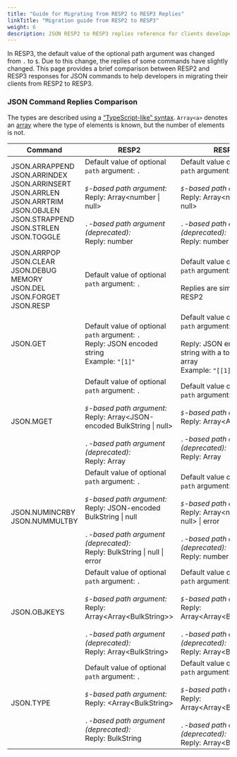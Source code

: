 ```yaml
---
title: "Guide for Migrating from RESP2 to RESP3 Replies"
linkTitle: "Migration guide from RESP2 to RESP3"
weight: 6
description: JSON RESP2 to RESP3 replies reference for clients developers
---
```


In RESP3, the default value of the optional path argument was changed from `.` to `$`. 
Due to this change, the replies of some commands have slightly changed. 
This page provides a brief comparison between RESP2 and RESP3 responses for JSON commands to help developers in migrating their clients from RESP2 to RESP3.

### JSON Command Replies Comparison 

The types are described using a [“TypeScript-like” syntax](https://www.typescriptlang.org/docs/handbook/2/everyday-types.html). `Array<a>` denotes an [array](https://www.typescriptlang.org/docs/handbook/2/everyday-types.html#arrays) where the type of elements is known, but the number of elements is not.

| Command                                                                                                                                                 | RESP2                                                                                                                                                                                                                                          | RESP3                                                                                                                                                                                                                                            |
|---------------------------------------------------------------------------------------------------------------------------------------------------------|------------------------------------------------------------------------------------------------------------------------------------------------------------------------------------------------------------------------------------------------|--------------------------------------------------------------------------------------------------------------------------------------------------------------------------------------------------------------------------------------------------|
| JSON.ARRAPPEND<br/>JSON.ARRINDEX<br/>JSON.ARRINSERT<br/>JSON.ARRLEN<br/>JSON.ARRTRIM<br/>JSON.OBJLEN<br/>JSON.STRAPPEND<br/>JSON.STRLEN<br/>JSON.TOGGLE | Default value of optional `path` argument: `.` <br/><br/> *`$`-based path argument:* <br/> Reply: Array\<number &#124; null> <br/><br/> *`.`-based path argument (deprecated):*&nbsp;<br/> Reply: number                                       | Default value of optional `path` argument: `$` <br/><br/> *`$`-based path argument:*&nbsp; <br/> Reply: Array\<number &#124; null> <br/><br/> *`.`-based path argument (deprecated):* <br/> Reply: number                                        |
| JSON.ARRPOP<br/>JSON.CLEAR<br/>JSON.DEBUG MEMORY<br/>JSON.DEL<br />JSON.FORGET<br />JSON.RESP                                                           | Default value of optional `path` argument: `.`                                                                                                                                                                                                 | Default value of optional `path` argument: `$` <br/><br/> Replies are similar to RESP2                                                                                                                                                           |
| JSON.GET                                                                                                                                                | Default value of optional `path` argument: `.` <br/> Reply: JSON encoded string  <br/> Example: `"[1]"`                                                                                                                                        | Default value of optional `path` argument: `$` <br/><br/> Reply: JSON encoded string with a top-level array  <br/> Example: `"[[1]]"`                                                                                                            | 
| JSON.MGET                                                                                                                                               | Default value of optional `path` argument: `.` <br/><br/> *`$`-based path argument:* <br/> Reply: Array\<JSON-encoded BulkString &#124; null> <br/><br/> *`.`-based path argument (deprecated):*&nbsp;<br/> Reply: Array<BulkString>           | Default value of optional `path` argument: `$` <br/><br/> *`$`-based path argument:* <br/> Reply: Array\<Array &#124; null> <br/><br/> *`.`-based path argument (deprecated):*&nbsp;<br/> Reply: Array<BulkString>                               |
| JSON.NUMINCRBY<br/>JSON.NUMMULTBY                                                                                                                       | Default value of optional `path` argument: `.` <br/><br/> *`$`-based path argument:* <br/> Reply: JSON-encoded BulkString &#124; null <br/><br/> *`.`-based path argument (deprecated):*&nbsp;<br/> Reply: BulkString &#124; null &#124; error | Default value of optional `path` argument: `$` <br/><br/> *`$`-based path argument:* <br/> Reply: Array\<number &#124;  null> &#124; error <br/><br/> *`.`-based path argument (deprecated):*&nbsp;<br/> Reply: number &#124;  null &#124; error |
| JSON.OBJKEYS                                                                                                                                            | Default value of optional `path` argument: `.` <br/><br/> *`$`-based path argument:* <br/> Reply: Array\<Array\<BulkString\>> <br/><br/> *`.`-based path argument (deprecated):*&nbsp;<br/> Reply: Array\<BulkString>                          | Default value of optional `path` argument: `$` <br/><br/> *`$`-based path argument:* <br/> Reply: Array\<Array\<BulkString\>> <br/><br/> *`.`-based path argument (deprecated):*&nbsp;<br/> Reply: Array\<BulkString>                            |
| JSON.TYPE                                                                                                                                               | Default value of optional `path` argument: `.` <br/><br/> *`$`-based path argument:* <br/> Reply: <Array\<BulkString\> <br/><br/> *`.`-based path argument (deprecated):*&nbsp;<br/> Reply: BulkString                                         | Default value of optional `path` argument: `$` <br/><br/> *`$`-based path argument:* <br/> Reply: Array\<Array\<BulkString\>> <br/><br/> *`.`-based path argument (deprecated):*&nbsp;<br/> Reply: Array\<BulkString>                            |




 